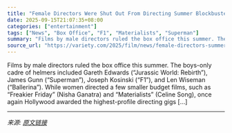 ```yaml
---
title: "Female Directors Were Shut Out From Directing Summer Blockbusters: ‘The U.S. Senate is More Progressive Than Hollywood’ (Guest Column)"
date: 2025-09-15T21:07:35+08:00
categories: ["entertainment"]
tags: ["News", "Box Office", "F1", "Materialists", "Superman"]
summary: "Films by male directors ruled the box office this summer. The boys-only cadre of helmers included Gareth Edwards (&#8220;Jurassic World: Rebirth&#8221;), James Gunn (&#8220;Superman&#8221;), Joseph Ko"
source_url: "https://variety.com/2025/film/news/female-directors-summer-blockbusters-op-ed-1236519656/"
---
```


Films by male directors ruled the box office this summer. The boys-only cadre of helmers included Gareth Edwards (&#8220;Jurassic World: Rebirth&#8221;), James Gunn (&#8220;Superman&#8221;), Joseph Kosinski (&#8220;F1&#8221;), and Len Wiseman (&#8220;Ballerina&#8221;). While women directed a few smaller budget films, such as &#8220;Freakier Friday&#8221; (Nisha Ganatra) and &#8220;Materialists&#8221; (Celine Song), once again Hollywood awarded the highest-profile directing gigs [&#8230;]

---

*来源: [原文链接](https://variety.com/2025/film/news/female-directors-summer-blockbusters-op-ed-1236519656/)*

